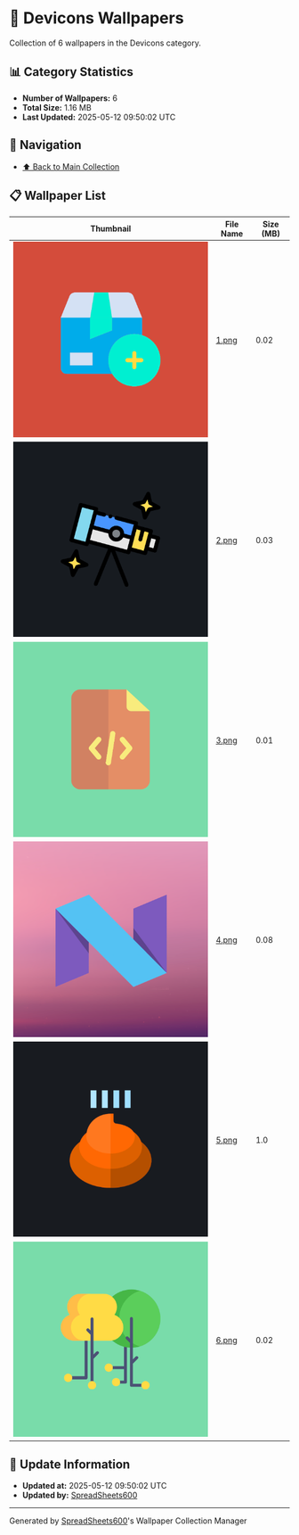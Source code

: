 # 📁 Devicons Wallpapers

Collection of 6 wallpapers in the Devicons category.

## 📊 Category Statistics
- **Number of Wallpapers:** 6
- **Total Size:** 1.16 MB
- **Last Updated:** 2025-05-12 09:50:02 UTC

## 📑 Navigation
- [⬆️ Back to Main Collection](../../README.md)

## 📋 Wallpaper List

| Thumbnail | File Name | Size (MB) |
|-----------|-----------|-----------|
| ![](1.png) | [1.png](1.png) | 0.02 |
| ![](2.png) | [2.png](2.png) | 0.03 |
| ![](3.png) | [3.png](3.png) | 0.01 |
| ![](4.png) | [4.png](4.png) | 0.08 |
| ![](5.png) | [5.png](5.png) | 1.0 |
| ![](6.png) | [6.png](6.png) | 0.02 |


## 🔄 Update Information
- **Updated at:** 2025-05-12 09:50:02 UTC
- **Updated by:** [SpreadSheets600](https://github.com/SpreadSheets600)

---
Generated by [SpreadSheets600](https://github.com/SpreadSheets600)'s Wallpaper Collection Manager
